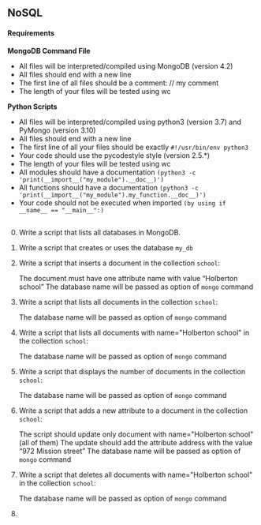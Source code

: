 ## NoSQL

#### Requirements

 __MongoDB Command File__

   - All files will be interpreted/compiled using MongoDB (version 4.2)
   - All files should end with a new line
   - The first line of all files should be a comment: // my comment
   - The length of your files will be tested using wc

 __Python Scripts__

   - All files will be interpreted/compiled using python3 (version 3.7) and PyMongo (version 3.10)
   - All files should end with a new line
   - The first line of all your files should be exactly `#!/usr/bin/env python3`
   - Your code should use the pycodestyle style (version 2.5.*)
   - The length of your files will be tested using wc
   - All modules should have a documentation `(python3 -c 'print(__import__("my_module").__doc__)')`
   - All functions should have a documentation `(python3 -c 'print(__import__("my_module").my_function.__doc__)')`
   - Your code should not be executed when imported `(by using if __name__ == "__main__":)`

   
##

0. Write a script that lists all databases in MongoDB.
1. Write a script that creates or uses the database `my_db`
2. Write a script that inserts a document in the collection `school`:

    The document must have one attribute name with value “Holberton school”
    The database name will be passed as option of `mongo` command

3. Write a script that lists all documents in the collection `school`:

    The database name will be passed as option of `mongo` command

4. Write a script that lists all documents with name="Holberton school" in the collection `school`:

    The database name will be passed as option of `mongo` command

5. Write a script that displays the number of documents in the collection `school`:

    The database name will be passed as option of `mongo` command

6. Write a script that adds a new attribute to a document in the collection `school`:

    The script should update only document with name="Holberton school" (all of them)
    The update should add the attribute address with the value “972 Mission street”
    The database name will be passed as option of `mongo` command

7. Write a script that deletes all documents with name="Holberton school" in the collection `school`:

    The database name will be passed as option of `mongo` command

8. 
